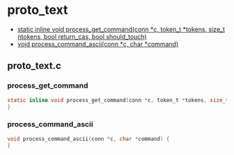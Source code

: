# proto_text

- [static inline void process_get_command(conn *c, token_t *tokens, size_t ntokens, bool return_cas, bool should_touch)](#process_get_command)
- [void process_command_ascii(conn *c, char *command)](#process_command_ascii)

## proto_text.c

### process_get_command

```c
static inline void process_get_command(conn *c, token_t *tokens, size_t ntokens, bool return_cas, bool should_touch) {
}
```

### process_command_ascii

```c
void process_command_ascii(conn *c, char *command) {
}
```

